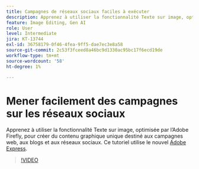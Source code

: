 ```yaml
---
title: Campagnes de réseaux sociaux faciles à exécuter
description: Apprenez à utiliser la fonctionnalité Texte sur image, optimisée par l’Adobe Firefly, pour créer du contenu graphique unique destiné aux campagnes web, aux blogs et aux réseaux sociaux
feature: Image Editing, Gen AI
role: User
level: Intermediate
jira: KT-13744
exl-id: 36758179-0f46-4fea-9ff5-dae7ec3e8a58
source-git-commit: 2c53f3fceed8a46bc9d1330ac95bc17f6ecd19de
workflow-type: tm+mt
source-wordcount: '58'
ht-degree: 1%

---
```


# Mener facilement des campagnes sur les réseaux sociaux

Apprenez à utiliser la fonctionnalité Texte sur image, optimisée par l’Adobe Firefly, pour créer du contenu graphique unique destiné aux campagnes web, aux blogs et aux réseaux sociaux. Ce tutoriel utilise le nouvel [Adobe Express](https://www.adobe.com/express/).

>[!VIDEO](https://video.tv.adobe.com/v/3422408?quality=12&learn=on&hidetitle=true)

